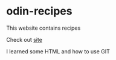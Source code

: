 # odin-recipes
This website contains recipes

Check out [site](https://clydecode.github.io/odin-recipes/)

I learned some HTML and how to use GIT

